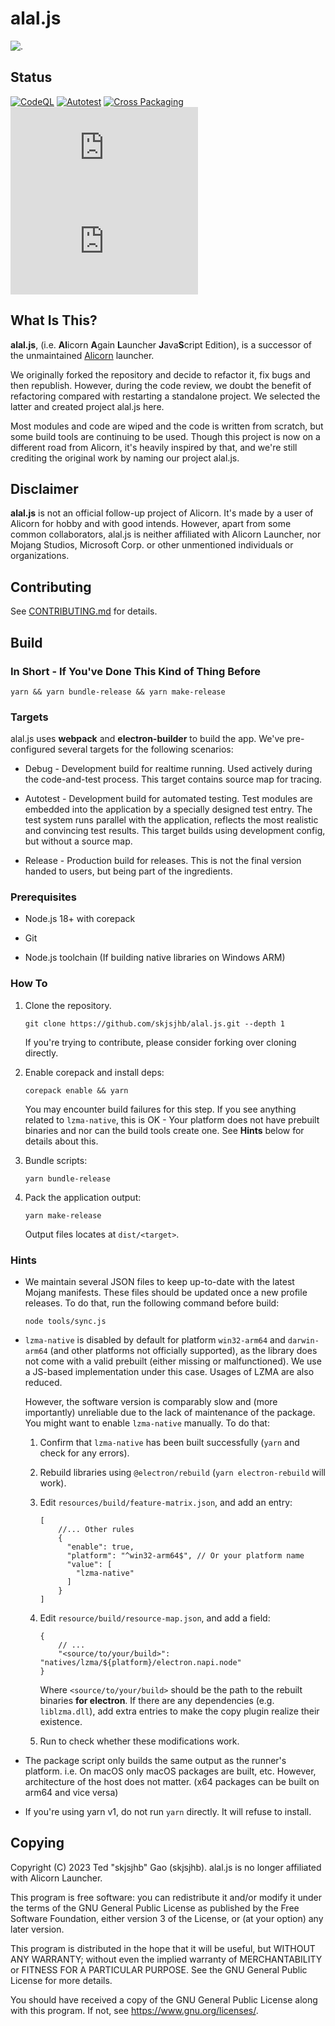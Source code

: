 # alal.js

![.](https://repository-images.githubusercontent.com/719530853/1966e2a0-d7a9-4273-8947-469dfe4ee2e7)

## Status

[![CodeQL](https://github.com/skjsjhb/alal.js/actions/workflows/codeql.yml/badge.svg)](https://github.com/skjsjhb/alal.js/actions/workflows/codeql.yml)
[![Autotest](https://github.com/skjsjhb/alal.js/actions/workflows/test.yml/badge.svg)](https://github.com/skjsjhb/alal.js/actions/workflows/test.yml)
[![Cross Packaging](https://github.com/skjsjhb/alal.js/actions/workflows/package.yml/badge.svg)](https://github.com/skjsjhb/alal.js/actions/workflows/package.yml)
![GitHub License](https://img.shields.io/github/license/skjsjhb/alal.js)
![GitHub code size in bytes](https://img.shields.io/github/languages/code-size/skjsjhb/alal.js)

## What Is This?

**alal.js**, (i.e. **Al**icorn **A**gain **L**auncher **J**ava**S**cript Edition), is a successor of the unmaintained [Alicorn](https://github.com/Andy-K-Sparklight/Alicorn) launcher.

We originally forked the repository and decide to refactor it, fix bugs and then republish. However, during the code review, we doubt the benefit of refactoring compared with restarting a standalone project. We selected the latter and created project alal.js here.

Most modules and code are wiped and the code is written from scratch, but some build tools are continuing to be used. Though this project is now on a different road from Alicorn, it's heavily inspired by that, and we're still crediting the original work by naming our project alal.js.

## Disclaimer

**alal.js** is not an official follow-up project of Alicorn. It's made by a user of Alicorn for hobby and with good intends. However, apart from some common collaborators, alal.js is neither affiliated with Alicorn Launcher, nor Mojang Studios, Microsoft Corp. or other unmentioned individuals or organizations.

## Contributing

See [CONTRIBUTING.md](CONTRIBUTING.md) for details.

## Build

### In Short - If You've Done This Kind of Thing Before

```shell
yarn && yarn bundle-release && yarn make-release
```

### Targets

alal.js uses **webpack** and **electron-builder** to build the app. We've pre-configured several targets for the
following scenarios:

- Debug - Development build for realtime running. Used actively during the code-and-test process. This target contains source map for tracing.

- Autotest - Development build for automated testing. Test modules are embedded into the application by a specially designed test entry. The test system runs parallel with the application, reflects the most realistic and convincing test results. This target builds using development config, but without a source map.

- Release - Production build for releases. This is not the final version handed to users, but being part of the ingredients.

### Prerequisites

- Node.js 18+ with corepack

- Git

- Node.js toolchain (If building native libraries on Windows ARM)

### How To

1. Clone the repository.
   
   ```shell
   git clone https://github.com/skjsjhb/alal.js.git --depth 1
   ```
   
   If you're trying to contribute, please consider forking over cloning directly.

2. Enable corepack and install deps:
   
   ```shell
   corepack enable && yarn
   ```
   
   You may encounter build failures for this step. If you see anything related to `lzma-native`, this is OK - Your platform does not have prebuilt binaries and nor can the build tools create one. See **Hints** below for details about this.

3. Bundle scripts:
   
   ```shell
   yarn bundle-release
   ```

4. Pack the application output:
   
   ```shell
   yarn make-release
   ```
   
   Output files locates at `dist/<target>`.

### Hints

- We maintain several JSON files to keep up-to-date with the latest Mojang manifests. These files should be updated once a new profile releases. To do that, run the following command before build:
  
  ```shell
  node tools/sync.js
  ```

- `lzma-native` is disabled by default for platform `win32-arm64` and `darwin-arm64` (and other platforms not officially supported), as the library does not come with a valid prebuilt (either missing or malfunctioned). We use a JS-based implementation under this case. Usages of LZMA are also reduced.
  
  However, the software version is comparably slow and (more importantly) unreliable due to the lack of maintenance of the package. You might want to enable `lzma-native` manually. To do that:
  
  1. Confirm that `lzma-native` has been built successfully (`yarn` and check for any errors).
  
  2. Rebuild libraries using `@electron/rebuild` (`yarn electron-rebuild` will work).
  
  3. Edit `resources/build/feature-matrix.json`, and add an entry:
     
     ```json5
     [
         //... Other rules
         {
           "enable": true,
           "platform": "^win32-arm64$", // Or your platform name
           "value": [
             "lzma-native"
           ]
         }
     ]
     ```
  
  4. Edit `resource/build/resource-map.json`, and add a field:
     
     ```json5
     { 
         // ...
         "<source/to/your/build>": "natives/lzma/${platform}/electron.napi.node"
     }
     ```
     
     Where `<source/to/your/build>` should be the path to the rebuilt binaries **for electron**. If there are any dependencies (e.g. `liblzma.dll`), add extra entries to make the copy plugin realize their existence.
  
  5. Run to check whether these modifications work.

- The package script only builds the same output as the runner's platform. i.e. On macOS only macOS packages are built, etc. However, architecture of the host does not matter. (x64 packages can be built on arm64 and vice versa)

- If you're using yarn v1, do not run `yarn` directly. It will refuse to install.

## Copying

Copyright (C) 2023 Ted "skjsjhb" Gao (skjsjhb). alal.js is no longer affiliated with Alicorn Launcher.

This program is free software: you can redistribute it and/or modify it under the terms of the GNU General Public License as published by the Free Software Foundation, either version 3 of the License, or (at your option) any later version.

This program is distributed in the hope that it will be useful, but WITHOUT ANY WARRANTY; without even the implied warranty of MERCHANTABILITY or FITNESS FOR A PARTICULAR PURPOSE. See the GNU General Public License for more details.

You should have received a copy of the GNU General Public License along with this program. If not, see <https://www.gnu.org/licenses/>.
